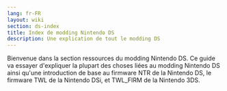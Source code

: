 ```yaml
---
lang: fr-FR
layout: wiki
section: ds-index
title: Index de modding Nintendo DS
description: Une explication de tout le modding DS
---
```


Bienvenue dans la section ressources du modding Nintendo DS. Ce guide va essayer d'expliquer la plupart des choses liées au modding Nintendo DS ainsi qu'une introduction de base au firmware NTR de la Nintendo DS, le firmware TWL de la Nintendo DSi, et TWL_FIRM de la Nintendo 3DS.
